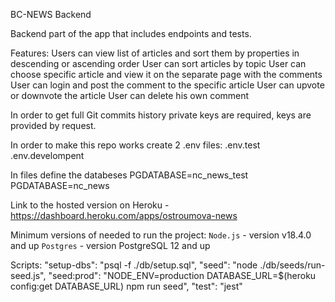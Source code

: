BC-NEWS Backend

Backend part of the app that includes endpoints and tests.

Features:
Users can view list of articles and sort them by properties in descending or ascending order
User can sort articles by topic
User can choose specific article and view it on the separate page with the comments
User can login and post the comment to the specific article
User can upvote or downvote the article
User can delete his own comment


In order to get full Git commits history private keys are required, keys are provided by request.

In order to make this repo works create 2 .env files:
.env.test
.env.develompent

In files define the databeses
PGDATABASE=nc_news_test
PGDATABASE=nc_news 

Link to the hosted version on Heroku - https://dashboard.heroku.com/apps/ostroumova-news

Minimum versions of needed to run the project:
`Node.js` - version v18.4.0 and up
`Postgres` - version PostgreSQL 12 and up

Scripts:
"setup-dbs": "psql -f ./db/setup.sql",
"seed": "node ./db/seeds/run-seed.js",
"seed:prod": "NODE_ENV=production DATABASE_URL=$(heroku config:get DATABASE_URL) npm run seed",
"test": "jest"
